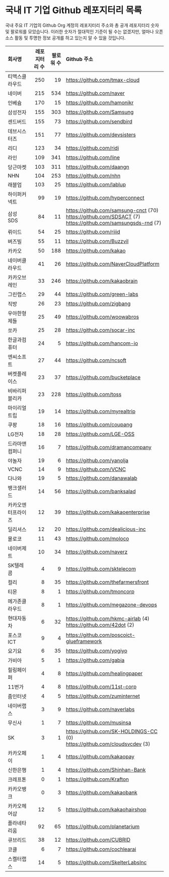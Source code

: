 # 국내 IT 기업 Github 레포지터리 목록
국내 주요 IT 기업의 Github Org 계정의 레포지터리 주소와 총 공개 레포지터리 숫자 및 팔로워를 모았습니다. 이러한 숫자가 절대적인 기준이 될 수는 없겠지만, 얼마나 오픈 소스 활동 및 투명한 정보 공개를 하고 있는지 알 수 있을 것입니다.

<!-- MARKDOWN_TABLE(GITHUB): START -->

| **회사명** | **레포지터리 수** | **팔로워 수** | **Github 주소** |
|:---|---:|---:|:---|
| 티맥스클라우드 | 250 | 19 | https://github.com/tmax-cloud |
| 네이버 | 215 | 534 | https://github.com/naver |
| 인베슘 | 170 | 15 | https://github.com/hamonikr |
| 삼성전자 | 155 | 303 | https://github.com/Samsung |
| 센드버드 | 155 | 73 | https://github.com/sendbird |
| 데브시스터즈 | 151 | 77 | https://github.com/devsisters |
| 리디 | 123 | 34 | https://github.com/ridi |
| 라인 | 109 | 341 | https://github.com/line |
| 당근마켓 | 103 | 311 | https://github.com/daangn |
| NHN | 104 | 253 | https://github.com/nhn |
| 래블업 | 103 | 25 | https://github.com/lablup |
| 하이퍼커넥트 | 99 | 19 | https://github.com/hyperconnect |
| 삼성SDS | 84 | 11 | https://github.com/samsung-cnct (70)<br />https://github.com/SDSACT (7)<br />https://github.com/samsungsds-rnd (7) |
| 뤼이드 | 54 | 25 | https://github.com/riiid |
| 버즈빌 | 55 | 11 | https://github.com/Buzzvil |
| 카카오 | 50 | 188 | https://github.com/kakao |
| 네이버클라우드 | 41 | 26 | https://github.com/NaverCloudPlatform |
| 카카오브레인 | 33 | 246 | https://github.com/kakaobrain |
| 그린랩스 | 29 | 44 | https://github.com/green-labs |
| 직방 | 26 | 23 | https://github.com/zigbang |
| 우아한형제들 | 25 | 49 | https://github.com/woowabros |
| 쏘카 | 25 | 28 | https://github.com/socar-inc |
| 한글과컴퓨터 | 24 | 5 | https://github.com/hancom-io |
| 엔씨소프트 | 27 | 44 | https://github.com/ncsoft |
| 버켓플레이스 | 23 | 37 | https://github.com/bucketplace |
| 비바리퍼블리카 | 23 | 228 | https://github.com/toss |
| 마이리얼트립 | 19 | 14 | https://github.com/myrealtrip |
| 쿠팡 | 18 | 16 | https://github.com/coupang |
| LG전자 | 18 | 28 | https://github.com/LGE-OSS |
| 드라마앤컴퍼니 | 16 | 7 | https://github.com/dramancompany |
| 야놀자 | 19 | 6 | https://github.com/yanolja |
| VCNC | 14 | 9 | https://github.com/VCNC |
| 다나와 | 19 | 5 | https://github.com/danawalab |
| 뱅크샐러드 | 14 | 56 | https://github.com/banksalad |
| 카카오엔터프라이즈 | 12 | 39 | https://github.com/kakaoenterprise |
| 딜리셔스 | 12 | 20 | https://github.com/dealicious-inc |
| 몰로코 | 11 | 43 | https://github.com/moloco |
| 네이버제트 | 10 | 34 | https://github.com/naverz |
| SK텔레콤 | 4 | 9 | https://github.com/sktelecom |
| 컬리 | 8 | 35 | https://github.com/thefarmersfront |
| 티몬 | 8 | 1 | https://github.com/tmoncorp |
| 메가존클라우드 | 8 | 1 | https://github.com/megazone-devops |
| 현대자동차 | 6 | 32 | https://github.com/hkmc-airlab (4)<br />https://github.com/42dot (2) |
| 포스코ICT | 9 | 4 | https://github.com/poscoict-glueframework |
| 요기요 | 6 | 35 | https://github.com/yogiyo |
| 가비아 | 5 | 1 | https://github.com/gabia |
| 힐링페이퍼 | 4 | 8 | https://github.com/healingpaper |
| 11번가 | 4 | 8 | https://github.com/11st-corp |
| 줌인터넷 | 4 | 5 | https://github.com/zuminternet |
| 네이버랩스 | 3 | 9 | https://github.com/naverlabs |
| 무신사 | 1 | 7 | https://github.com/musinsa |
| SK | 3 | 1 | https://github.com/SK-HOLDINGS-CC (0)<br />https://github.com/cloudsvcdev (3) |
| 카카오페이 | 1 | 4 | https://github.com/kakaopay |
| 신한은행 | 1 | 4 | https://github.com/Shinhan-Bank |
| 크레프톤 | 0 | 1 | https://github.com/Krafton |
| 카카오뱅크 | 0 | 3 | https://github.com/kakaobank |
| 카카오헤어샵 | 12 | 5 | https://github.com/kakaohairshop |
| 플라네타리움 | 92 | 65 | https://github.com/planetarium |
| 큐브리드 | 38 | 12 | https://github.com/CUBRID |
| 코클 | 6 | 7 | https://github.com/cochlearai |
| 스켈터랩스 | 14 | 5 | https://github.com/SkelterLabsInc |

<!-- MARKDOWN_TABLE(GITHUB): END -->
